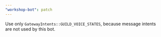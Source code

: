 ```yaml
---
"workshop-bot": patch
---
```

Use only `GatewayIntents::GUILD_VOICE_STATES`, because message intents are not used by this bot.
